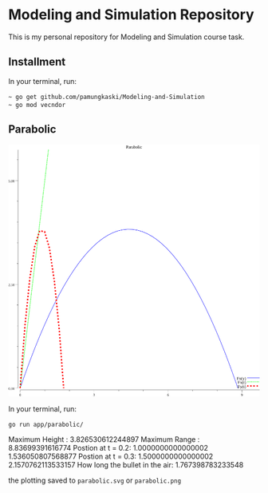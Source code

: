 # Modeling and Simulation Repository

This is my personal repository for Modeling and Simulation course task.

## Installment
In your terminal, run:

```
~ go get github.com/pamungkaski/Modeling-and-Simulation
~ go mod vecndor
```

## Parabolic
![](https://raw.githubusercontent.com/pamungkaski/Modeling-and-Simulation/master/parabolic.png)

In your terminal, run:

```
go run app/parabolic/
```

Maximum Height :  3.826530612244897
Maximum Range :  8.83699391616774
Postion at t = 0.2:  1.0000000000000002 1.536050807568877
Postion at t = 0.3:  1.5000000000000002 2.1570762113533157
How long the bullet in the air:  1.767398783233548


the plotting saved to `parabolic.svg` or `parabolic.png`


